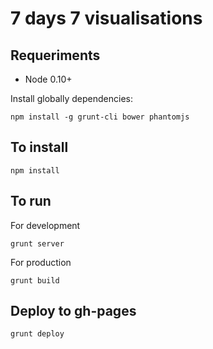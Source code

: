 # 7 days 7 visualisations

## Requeriments

* Node 0.10+

Install globally dependencies:

    npm install -g grunt-cli bower phantomjs

## To install

    npm install

## To run

For development
    
    grunt server

For production
    
    grunt build

## Deploy to gh-pages

    grunt deploy

